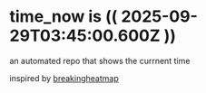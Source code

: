 # time_now is (( 2025-09-29T03:45:00.600Z ))

an automated repo that shows the currnent time

inspired by [breakingheatmap](https://github.com/breakingheatmap/breakingheatmap)